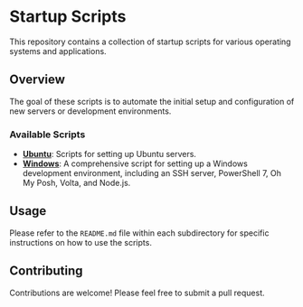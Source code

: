 # Startup Scripts

This repository contains a collection of startup scripts for various operating systems and applications.

## Overview

The goal of these scripts is to automate the initial setup and configuration of new servers or development environments.

### Available Scripts

- **[Ubuntu](./ubuntu/README.md)**: Scripts for setting up Ubuntu servers.
- **[Windows](./windows/README.md)**: A comprehensive script for setting up a Windows development environment, including an SSH server, PowerShell 7, Oh My Posh, Volta, and Node.js.

## Usage

Please refer to the `README.md` file within each subdirectory for specific instructions on how to use the scripts.

## Contributing

Contributions are welcome! Please feel free to submit a pull request.